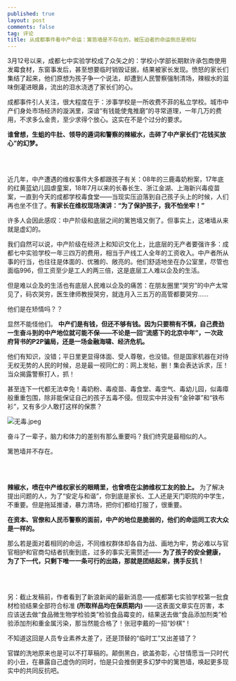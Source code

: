 ```yaml
---
published: true
layout: post
comments: false
tag: 评论
title: 从成都事件看中产命运：篱笆墙是不存在的，被压迫者的命运倒总是相似
---
```


3月12号以来，成都七中实验学校成了众矢之的：学校小学部长期默许承包商使用发霉食材，东窗事发后，甚至想要临时销毁证据，结果被家长发现。愤怒的家长们集结了起来，他们原想为孩子争一个说法，却遭到人民警察强制清场，辣椒水的滋味倒灌进眼鼻，流出的泪水浇透了家长们的心。

成都事件引人关注，很大程度在于：涉事学校是一所收费不菲的私立学校。城市中产们身处市场经济的漩涡里，深谙“有钱能使鬼推磨”的寻常道理，一年几万的费用，不求多么金贵，至少求得个放心。这实在不是个过分的要求。

**谁曾想，生蛆的牛肚、领导的遁词和警察的辣椒水，击碎了中产家长们“花钱买放心”的幻梦。**

<br />

<br />

近几年，中产遭遇的维权事件大多都跟孩子有关：08年的三鹿毒奶粉案，17年底的红黄蓝幼儿园虐童案，18年7月以来的长春长生、浙江金湖、上海新兴毒疫苗案，一直到今天的成都学校毒食堂——当现实压迫落到自己孩子头上的时候，人们再也坐不住了。**有家长在维权现场演讲：“为了保护孩子，我不怕坐牢！”**

许多人会因此感叹：中产阶级和底层之间的篱笆墙又倒了。但事实上，这堵墙从来就是虚幻的。

我们自然可以说，中产阶级在经济上和知识文化上，比底层的无产者要强许多：成都七中实验学校一年三四万的费用，相当于产线工人全年的工资收入。中产者所从事的行当，也往往是体面的、优雅的、敞亮的。他们舒适地坐在办公室里，尽管也面临996，但工资至少是工人的两三倍，这是底层工人难以企及的生活。

但是难以企及的生活也有底层人民难以企及的痛苦：在朋友圈里“哭穷”的中产太常见了，码农哭穷，医生律师教授哭穷，就连月入三五万的高管都要哭穷……

他们是在矫情吗？？

显然不能怪他们。 **中产们是有钱，但还不够有钱。因为只要稍有不慎，自己费劲一生奋斗到的中产地位就可能不保——不论是一回“流感下的北京中年”，一次政府背书的P2P骗局，还是一场金融海啸、经济危机。**

他们有知识，没错；平日里更显得体面、受人尊敬，也没错。但是国家机器在对待无权无势的人民的时候，总是最一视同仁的：网上发帖，删！集会表达诉求，压！当众揭露警察打人，抓！

甚至连下一代都无法幸免！毒奶粉、毒疫苗、毒食堂、毒空气、毒幼儿园，似毒瘴般重重包围，除非能保证自己的孩子五毒不侵。但现实中并没有“金钟罩”和“铁布衫”，又有多少人敢打这样的保票？

![无毒.jpeg](http://file.libaq.anime-movie.net/540b7b1c.jpeg)

奋斗了一辈子，脑力和体力的差别有那么重要吗？我们终究是最相似的人。

篱笆墙并不存在。

<br />

<br />

**辣椒水，喷在中产维权家长的眼睛里，也曾喷在尘肺维权工友的脸上。** 为了解决提出问题的人，为了“安定与和谐”，你到底是家长、工人还是天门职院的中学生，不重要。但是拖延推诿，暴力清场，把你们都给打服了，很重要。

**在资本、官僚和人民币警察的面前，中产的地位是脆弱的，他们的命运同工农大众是一样的。**

那么若是面对着相同的命运，不同维权群体却各自为战、画地为牢，势必难以与官官相护和官商勾结者抗衡到底，过多的事实无需赘述—— **为了孩子的安全健康，为了下一代，只剩下唯一一条可行的出路，那就是团结起来，携手反抗！**

<br />

<br />

另：截止发稿前，作者看到了新浪新闻的最新消息——成都第七实验学校第一批食材检验结果全部符合标准 <strong> (所取样品均在保质期内) </strong> ——这表面文章实在厉害，本应该送去做“食品微生物学检验类”检验食品霉变的，结果送去做“食品添加剂类”检验添加剂和重金属污染，那当然能合格了！张冠李戴的一招“妙棋”！

不知道这回是人员专业素养太差了，还是顶替的“临时工”又出差错了？

官媒的洗地原来也是可以不打草稿的。颠倒黑白，欲盖弥彰，心甘情愿当一只时代的小丑，在暴露自己虚伪的同时，怕是只会推倒更多幻梦中的篱笆墙，唤起更多现实中的共同反抗吧。

